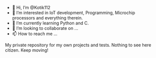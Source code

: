 - 👋 Hi, I’m @Kotik112
- 👀 I’m interested in IoT development, Programming, Microchip processors and everything therein.
- 🌱 I’m currently learning Python and C.
- 💞️ I’m looking to collaborate on ...
- 📫 How to reach me ...

<!---
Kotik112/Kotik112 is a ✨ special ✨ repository because its `README.md` (this file) appears on your GitHub profile.
You can click the Preview link to take a look at your changes.
--->
My private repository for my own projects and tests.
Nothing to see here citizen. Keep moving!
